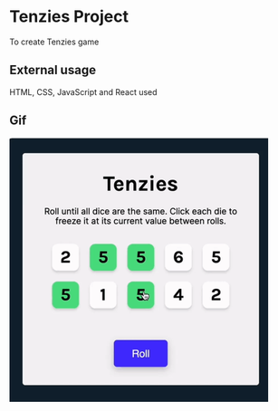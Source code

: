 <h1> Tenzies Project </h1>

To create Tenzies game

<h2> External usage </h2>

HTML, CSS, JavaScript and React used

<h2> Gif </h2>

![Tenzies Oyunu](Tenzies-Gif.gif)

